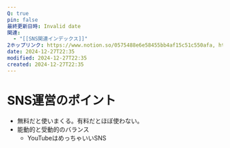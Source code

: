 ```yaml
---
Q: true
pin: false
最終更新日時: Invalid date
関連:
  - "[[SNS関連インデックス]]"
2ホップリンク: https://www.notion.so/0575488e6e58455bb4af15c51c550afa, https://www.notion.so/3786c29186b247cfa390f84a603faeb8, https://www.notion.so/3eba75d7b7e14b41ba9d84c1d10b9790, https://www.notion.so/559ec89162424a6ca6d8086a443c7e88, https://www.notion.so/69059831c9fe4d109f20eeef01105264, https://www.notion.so/a583df3159e944e7867af89fa47bc17b, https://www.notion.so/ce7496225ecf45ac9db8d7c3f16229d2, https://www.notion.so/e207807e82ea4f16902e7360ffb7fa8f, https://www.notion.so/e93c54fcef7e440e99d09d8eb293a988
date: 2024-12-27T22:35
modified: 2024-12-27T22:35
created: 2024-12-27T22:35
---
```

# SNS運営のポイント

- 無料だと使いまくる。有料だとほぼ使わない。
- 能動的と受動的のバランス
    - YouTubeはめっちゃいいSNS